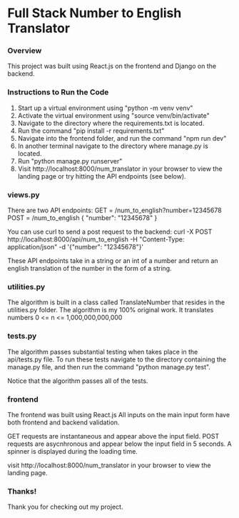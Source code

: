 # Full Stack Number to English Translator

### Overview

This project was built using React.js on the frontend and Django on the backend.

### Instructions to Run the Code

1. Start up a virtual environment using "python -m venv venv"
2. Activate the virtual environment using "source venv/bin/activate"
3. Navigate to the directory where the requirements.txt is located.
4. Run the command "pip install -r requirements.txt"
5. Navigate into the frontend folder, and run the command "npm run dev"
6. In another terminal navigate to the directory where manage.py is located.
7. Run "python manage.py runserver"
8. Visit http://localhost:8000/num_translator in your browser to view the landing page or try hitting the API endpoints (see below).

### views.py

There are two API endpoints:
GET = /num_to_english?number=12345678
POST = /num_to_english
{
"number": "12345678"
}

You can use curl to send a post request to the backend:
curl -X POST http://localhost:8000/api/num_to_english -H "Content-Type: application/json" -d '{"number": "12345678"}'

These API endpoints take in a string or an int of a number and return an english translation of the number in the form of a string.

### utilities.py

The algorithm is built in a class called TranslateNumber that resides in the utilities.py folder. The algorithm is my 100% original work. It translates numbers 0 <= n <= 1,000,000,000,000

### tests.py

The algorithm passes substantial testing when takes place in the api/tests.py file. To run these tests navigate to the directory containing the manage.py file, and then run the command "python manage.py test".

Notice that the algorithm passes all of the tests.

### frontend

The frontend was built using React.js
All inputs on the main input form have both frontend and backend validation.

GET requests are instantaneous and appear above the input field.
POST requests are asycnhronous and appear below the input field in 5 seconds. A spinner is displayed during the loading time.

visit http://localhost:8000/num_translator in your browser to view the landing page.

### Thanks!

Thank you for checking out my project.
